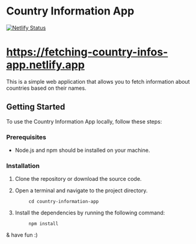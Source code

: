 # Country Information App
[![Netlify Status](https://api.netlify.com/api/v1/badges/1d1ec4d0-6987-4b3f-ab28-4d7c92f08432/deploy-status)](https://app.netlify.com/sites/fetching-country-infos-app/deploys)

# https://fetching-country-infos-app.netlify.app

This is a simple web application that allows you to fetch information about countries based on their names.



## Getting Started

To use the Country Information App locally, follow these steps:

### Prerequisites

- Node.js and npm should be installed on your machine.

### Installation

1. Clone the repository or download the source code.


2. Open a terminal and navigate to the project directory.

            cd country-information-app



3. Install the dependencies by running the following command:

            npm install


& have fun :)
